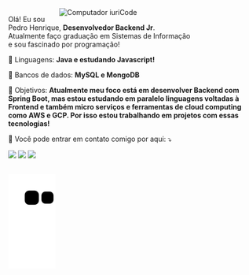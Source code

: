 <img src="https://raw.githubusercontent.com/MicaelliMedeiros/micaellimedeiros/master/image/computer-illustration.png" min-width="400px" max-width="400px" width="400px" align="right" alt="Computador iuriCode">

<p align="left"> 
  Olá! Eu sou Pedro Henrique, <strong>Desenvolvedor Backend Jr</strong>.<br>
  Atualmente faço graduação em Sistemas de Informação <br> 
  e sou fascinado por programação!
</p>

<p align="left">
  🦄 Linguagens: <strong>Java e estudando Javascript!</strong>
</p>

<p align="left">
  💾 Bancos de dados: <strong>MySQL e MongoDB</strong>
</p>

<p align="left">
  💼 Objetivos: <strong>Atualmente meu foco está em desenvolver Backend com Spring Boot,
                         mas estou estudando em paralelo linguagens voltadas à Frontend 
                         e também micro serviços e ferramentas de cloud computing como
                         AWS e GCP. Por isso estou trabalhando em projetos com essas tecnologias!
  </strong>
</p>

<p align="left">
  💌 Você pode entrar em contato comigo por aqui: ⤵️
</p>

<p align="left">
  <a href="mailto:pedrohbc96@gmail.com" alt="Gmail">
  <img src="https://img.shields.io/badge/-Gmail-FF0000?style=flat-square&labelColor=FF0000&logo=gmail&logoColor=white&link=mailto:pedrohbc96@gmail.com" /></a>

  <a href="https://www.linkedin.com/in/pedro-henriquebc/" alt="Linkedin">
  <img src="https://img.shields.io/badge/-Linkedin-0e76a8?style=flat-square&logo=Linkedin&logoColor=white&link=https://www.linkedin.com/in/pedro-henriquebc/" /></a>

  <a href="https://api.whatsapp.com/send?phone=5581993956156&text=Olá" alt="WhatsApp">
  <img src="https://img.shields.io/badge/-WhatsApp-25d366?style=flat-square&labelColor=25d366&logo=whatsapp&logoColor=white&link=https://api.whatsapp.com/send?phone=5581993956156&text=Olá"/></a>

</p>   

##  
   
 ![Snake animation](https://github.com/PedroHenriquebc/PedroHenriquebc/blob/output/github-contribution-grid-snake.svg)
